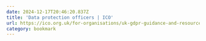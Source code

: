 ```yaml
---
date: 2024-12-17T20:46:20.837Z
title: 'Data protection officers | ICO'
url: https://ico.org.uk/for-organisations/uk-gdpr-guidance-and-resources/accountability-and-governance/guide-to-accountability-and-governance/accountability-and-governance/data-protection-officers/
category: bookmark
---
```

